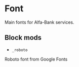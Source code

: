 # Font

Main fonts for Alfa-Bank services.

## Block mods

- `_roboto`

Roboto font from Google Fonts
